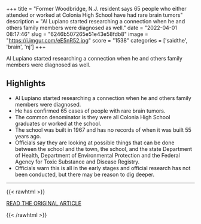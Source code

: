 +++
title = "Former Woodbridge, N.J. resident says 65 people who either attended or worked at Colonia High School have had rare brain tumors"
description = "Al Lupiano started researching a connection when he and others family members were diagnosed as well."
date = "2022-04-01 08:17:46"
slug = "6246b507265e51e43e58fdb8"
image = "https://i.imgur.com/eE5nR52.jpg"
score = "1538"
categories = ['saidthe', 'brain', 'nj']
+++

Al Lupiano started researching a connection when he and others family members were diagnosed as well.

## Highlights

- Al Lupiano started researching a connection when he and others family members were diagnosed.
- He has confirmed 65 cases of people with rare brain tumors.
- The common denominator is they were all Colonia High School graduates or worked at the school.
- The school was built in 1967 and has no records of when it was built 55 years ago.
- Officials say they are looking at possible things that can be done between the school and the town, the school, and the state Department of Health, Department of Environmental Protection and the Federal Agency for Toxic Substance and Disease Registry.
- Officials warn this is all in the early stages and official research has not been conducted, but there may be reason to dig deeper.

---

{{< rawhtml >}}
  <p class="article-category">
    <a target="_blank" href="https://www.cbsnews.com/newyork/news/former-woodbridge-n-j-resident-confirms-65-people-who-either-attended-or-worked-at-colonia-high-school-have-had-rare-brain-tumors/">READ THE ORIGINAL ARTICLE</a>
  </p>
{{< /rawhtml >}}
